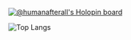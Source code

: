 [![@humanafterall's Holopin board](https://holopin.me/humanafterall)](https://holopin.io/@humanafterall)

![Top Langs](https://github-readme-stats.vercel.app/api/top-langs/?username=yom4n&theme=ayu-mirage)


<!--
![GitHub stats](https://github-readme-stats.vercel.app/api?username=yom4n&show_icons=true&theme=tokyonight)

**SparshMc07/SparshMc07** is a ✨ _special_ ✨ repository because its `README.md` (this file) appears on your GitHub profile.

Here are some ideas to get you started:

- 🔭 I’m currently working on ...
- 🌱 I’m currently learning ...
- 👯 I’m looking to collaborate on ...
- 🤔 I’m looking for help with ...
- 💬 Ask me about ...
- 📫 How to reach me: ...
- 😄 Pronouns: ...
- ⚡ Fun fact: ...
-->
